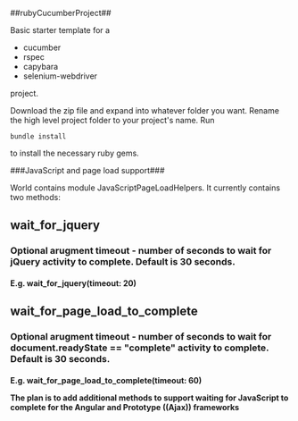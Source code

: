 ##rubyCucumberProject##

Basic starter template for a 
<ul>
<li>cucumber
<li>rspec
<li>capybara
<li>selenium-webdriver
</ul>
project.

Download the zip file and expand into whatever folder you want.  Rename the high level project folder to your project's name.  Run 

    bundle install

to install the necessary ruby gems.

###JavaScript and page load support###

World contains module JavaScriptPageLoadHelpers.  It currently contains two methods:

<h2>wait_for_jquery 
<h3>Optional arugment timeout - number of seconds to wait for jQuery activity to complete.  Default is 30 seconds.  
<h4>E.g. wait_for_jquery(timeout: 20)
<h2>wait_for_page_load_to_complete
<h3>Optional arugment timeout - number of seconds to wait for document.readyState == "complete" activity to complete.  Default is 30 seconds.  
<h4>E.g. wait_for_page_load_to_complete(timeout: 60)

The plan is to add additional methods to support waiting for JavaScript to complete for the **Angular** and **Prototype** ((Ajax)) frameworks



